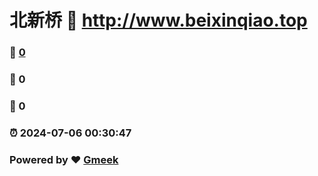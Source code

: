 # 北新桥 :link: http://www.beixinqiao.top 
### :page_facing_up: [0](http://www.beixinqiao.top/tag.html) 
### :speech_balloon: 0 
### :hibiscus: 0 
### :alarm_clock: 2024-07-06 00:30:47 
### Powered by :heart: [Gmeek](https://github.com/Meekdai/Gmeek)
